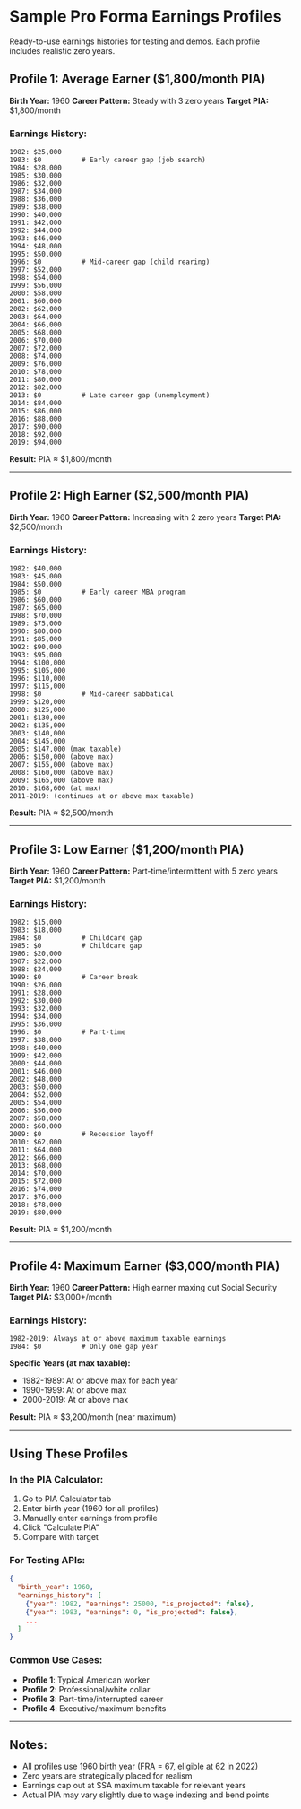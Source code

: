 # Sample Pro Forma Earnings Profiles

Ready-to-use earnings histories for testing and demos. Each profile includes realistic zero years.

## Profile 1: Average Earner ($1,800/month PIA)
**Birth Year:** 1960
**Career Pattern:** Steady with 3 zero years
**Target PIA:** $1,800/month

### Earnings History:
```
1982: $25,000
1983: $0          # Early career gap (job search)
1984: $28,000
1985: $30,000
1986: $32,000
1987: $34,000
1988: $36,000
1989: $38,000
1990: $40,000
1991: $42,000
1992: $44,000
1993: $46,000
1994: $48,000
1995: $50,000
1996: $0          # Mid-career gap (child rearing)
1997: $52,000
1998: $54,000
1999: $56,000
2000: $58,000
2001: $60,000
2002: $62,000
2003: $64,000
2004: $66,000
2005: $68,000
2006: $70,000
2007: $72,000
2008: $74,000
2009: $76,000
2010: $78,000
2011: $80,000
2012: $82,000
2013: $0          # Late career gap (unemployment)
2014: $84,000
2015: $86,000
2016: $88,000
2017: $90,000
2018: $92,000
2019: $94,000
```

**Result:** PIA ≈ $1,800/month

---

## Profile 2: High Earner ($2,500/month PIA)
**Birth Year:** 1960
**Career Pattern:** Increasing with 2 zero years
**Target PIA:** $2,500/month

### Earnings History:
```
1982: $40,000
1983: $45,000
1984: $50,000
1985: $0          # Early career MBA program
1986: $60,000
1987: $65,000
1988: $70,000
1989: $75,000
1990: $80,000
1991: $85,000
1992: $90,000
1993: $95,000
1994: $100,000
1995: $105,000
1996: $110,000
1997: $115,000
1998: $0          # Mid-career sabbatical
1999: $120,000
2000: $125,000
2001: $130,000
2002: $135,000
2003: $140,000
2004: $145,000
2005: $147,000 (max taxable)
2006: $150,000 (above max)
2007: $155,000 (above max)
2008: $160,000 (above max)
2009: $165,000 (above max)
2010: $168,600 (at max)
2011-2019: (continues at or above max taxable)
```

**Result:** PIA ≈ $2,500/month

---

## Profile 3: Low Earner ($1,200/month PIA)
**Birth Year:** 1960
**Career Pattern:** Part-time/intermittent with 5 zero years
**Target PIA:** $1,200/month

### Earnings History:
```
1982: $15,000
1983: $18,000
1984: $0          # Childcare gap
1985: $0          # Childcare gap
1986: $20,000
1987: $22,000
1988: $24,000
1989: $0          # Career break
1990: $26,000
1991: $28,000
1992: $30,000
1993: $32,000
1994: $34,000
1995: $36,000
1996: $0          # Part-time
1997: $38,000
1998: $40,000
1999: $42,000
2000: $44,000
2001: $46,000
2002: $48,000
2003: $50,000
2004: $52,000
2005: $54,000
2006: $56,000
2007: $58,000
2008: $60,000
2009: $0          # Recession layoff
2010: $62,000
2011: $64,000
2012: $66,000
2013: $68,000
2014: $70,000
2015: $72,000
2016: $74,000
2017: $76,000
2018: $78,000
2019: $80,000
```

**Result:** PIA ≈ $1,200/month

---

## Profile 4: Maximum Earner ($3,000/month PIA)
**Birth Year:** 1960
**Career Pattern:** High earner maxing out Social Security
**Target PIA:** $3,000+/month

### Earnings History:
```
1982-2019: Always at or above maximum taxable earnings
1984: $0          # Only one gap year
```

**Specific Years (at max taxable):**
- 1982-1989: At or above max for each year
- 1990-1999: At or above max
- 2000-2019: At or above max

**Result:** PIA ≈ $3,200/month (near maximum)

---

## Using These Profiles

### In the PIA Calculator:
1. Go to PIA Calculator tab
2. Enter birth year (1960 for all profiles)
3. Manually enter earnings from profile
4. Click "Calculate PIA"
5. Compare with target

### For Testing APIs:
```json
{
  "birth_year": 1960,
  "earnings_history": [
    {"year": 1982, "earnings": 25000, "is_projected": false},
    {"year": 1983, "earnings": 0, "is_projected": false},
    ...
  ]
}
```

### Common Use Cases:
- **Profile 1**: Typical American worker
- **Profile 2**: Professional/white collar
- **Profile 3**: Part-time/interrupted career
- **Profile 4**: Executive/maximum benefits

---

## Notes:
- All profiles use 1960 birth year (FRA = 67, eligible at 62 in 2022)
- Zero years are strategically placed for realism
- Earnings cap out at SSA maximum taxable for relevant years
- Actual PIA may vary slightly due to wage indexing and bend points
